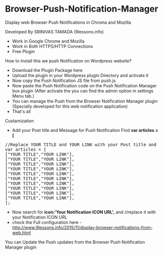 # Browser-Push-Notification-Manager
Display web Browser Push Notifications in Chroma and Mozilla

Developed By SRINIVAS TAMADA (9lessons.info)

- Work in Google Chrome and Mozilla
- Work in Both HTTPS/HTTP Connections
- Free Plugin 

How to Install this we push Notification on Wordpress website?

- Download the Plugin Package here
- Upload the plugin in your Wordpress plugin Directory and activate it
- Now copy the Push Notification JS file from push.js
- Now paste the Push Notification code on the Push Notification Manager box plugin (After activate the you can find the admin option in settings Menu tab.)
- You can manage the Push from the Browser Notification Manager plugin (Specially developed for this web notification application)
- That's all

Custamization

- Add your Post title and Message for Push Notification Find <b>var articles = [</b>
 <pre>//Replace YOUR TITLE and YOUR LINK with your Post title and post link
var articles = [
["YOUR TITLE","YOUR LINK"], 
["YOUR TITLE","YOUR LINK"],
["YOUR TITLE","YOUR LINK"],
["YOUR TITLE","YOUR LINK"],
["YOUR TITLE","YOUR LINK"],
["YOUR TITLE","YOUR LINK"],
["YOUR TITLE","YOUR LINK"],
["YOUR TITLE","YOUR LINK"],
["YOUR TITLE","YOUR LINK"],
["YOUR TITLE","YOUR LINK"],
];</pre>

- Now search for <b>icon:'Your Notification ICON URL',</b> and  //replace it with your Notification ICON URL
- check the Full configuration here  - http://www.9lessons.info/2015/11/display-browser-notifications-from-web.html

You can Update the Push updates from the Browser Push Notification Manager plugin
